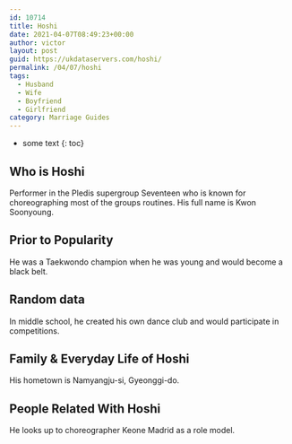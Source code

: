 ```yaml
---
id: 10714
title: Hoshi
date: 2021-04-07T08:49:23+00:00
author: victor
layout: post
guid: https://ukdataservers.com/hoshi/
permalink: /04/07/hoshi
tags:
  - Husband
  - Wife
  - Boyfriend
  - Girlfriend
category: Marriage Guides
---
```


* some text
{: toc}


## Who is Hoshi



Performer in the Pledis supergroup Seventeen who is known for choreographing most of the groups routines. His full name is Kwon Soonyoung. 

                
                
                
## Prior to Popularity



He was a Taekwondo champion when he was young and would become a black belt.

                
                
                
## Random data



In middle school, he created his own dance club and would participate in competitions.

                
                
                
## Family & Everyday Life of Hoshi



His hometown is Namyangju-si, Gyeonggi-do.

                
                
                
## People Related With Hoshi



He looks up to choreographer Keone Madrid as a role model.

                
              
            
          
          
          